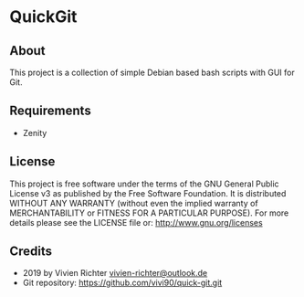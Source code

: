 QuickGit
========

About
-----
This project is a collection of simple Debian based bash scripts with GUI for Git.

Requirements
------------
* Zenity

License
-------
This project is free software under the terms of the GNU General Public License v3 as published by the Free Software Foundation.
It is distributed WITHOUT ANY WARRANTY (without even the implied warranty of MERCHANTABILITY or FITNESS FOR A PARTICULAR PURPOSE).
For more details please see the LICENSE file or: http://www.gnu.org/licenses

Credits
-------
* 2019 by Vivien Richter <vivien-richter@outlook.de>
* Git repository: https://github.com/vivi90/quick-git.git
